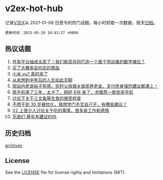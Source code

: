 # v2ex-hot-hub

 记录[V2EX](https://www.v2ex.com/)从 2021-01-06 日至今的热门话题。每小时抓取一次数据，按天[归档](archives)。

`更新时间：2025-05-20 10:43:27 +0800`

## 热议话题

1. [外卖平台抽成太高了！我们能否共同打造一个属于劳动者的数字摊位？](https://www.v2ex.com/t/1132723)
1. [买了大概率会吃灰的商品](https://www.v2ex.com/t/1132801)
1. [小米 yu7 真的来了](https://www.v2ex.com/t/1132689)
1. [从未想到中年后的人生如此无聊](https://www.v2ex.com/t/1132792)
1. [观站内老哥帖子有感，农村父母城乡居民养老金，支付终身强烈建议都满上！](https://www.v2ex.com/t/1132701)
1. [原手机用了三年，太卡了，刚好 618 来了，求推荐一款安卓手机](https://www.v2ex.com/t/1132678)
1. [讨论下关于三文鱼等生食的接受程度](https://www.v2ex.com/t/1132752)
1. [不想干到 35 岁被优化，我想学门手艺自己干，有哪些建议？](https://www.v2ex.com/t/1132666)
1. [V2 上很少人讨论关于吃的事情，很多是工作和感情](https://www.v2ex.com/t/1132693)
1. [兄弟们 换车有建议的吗](https://www.v2ex.com/t/1132909)

## 历史归档

[archives](archives)

## License

See the [LICENSE](LICENSE) file for license rights and limitations (MIT).
